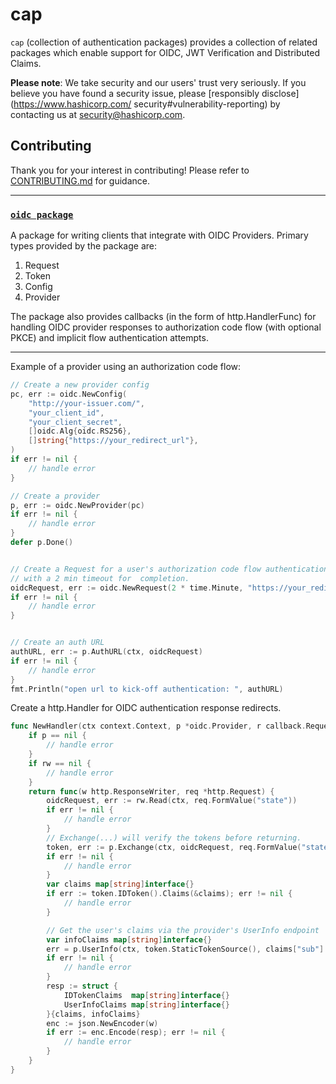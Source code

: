 # cap

`cap` (collection of authentication packages) provides a collection of related
packages which enable support for OIDC, JWT Verification and Distributed Claims.

**Please note**: We take security and our users' trust very seriously. If you 
believe you have found a security issue, please [responsibly
disclose](https://www.hashicorp.com/ security#vulnerability-reporting) by
contacting us at  security@hashicorp.com.

## Contributing

Thank you for your interest in contributing! Please refer to
[CONTRIBUTING.md](https://github.com/hashicorp/cap/blob/main/CONTRIBUTING.md)
for guidance. 

<hr>

### [`oidc package`](./oidc) 
 A package for writing clients that integrate with OIDC Providers. Primary types provided by the
 package are: 
 1. Request
 2. Token
 3. Config
 4. Provider 

The package also provides callbacks (in the form of http.HandlerFunc) for
handling OIDC provider responses to authorization code flow (with optional PKCE)
and implicit flow authentication attempts.
<hr>

Example of a provider using an authorization code flow:
```go
// Create a new provider config
pc, err := oidc.NewConfig(
    "http://your-issuer.com/",
    "your_client_id",
    "your_client_secret",
    []oidc.Alg{oidc.RS256},
    []string{"https://your_redirect_url"},
)
if err != nil {
    // handle error
}

// Create a provider
p, err := oidc.NewProvider(pc)
if err != nil {
    // handle error
}
defer p.Done()


// Create a Request for a user's authorization code flow authentication attempt, 
// with a 2 min timeout for  completion. 
oidcRequest, err := oidc.NewRequest(2 * time.Minute, "https://your_redirect_url")
if err != nil {
    // handle error
}


// Create an auth URL
authURL, err := p.AuthURL(ctx, oidcRequest)
if err != nil {
    // handle error
}
fmt.Println("open url to kick-off authentication: ", authURL)
```

Create a http.Handler for OIDC authentication response redirects.
```go
func NewHandler(ctx context.Context, p *oidc.Provider, r callback.RequestReader) (http.HandlerFunc, error)
    if p == nil { 
        // handle error
    }
    if rw == nil {
        // handle error
    }
    return func(w http.ResponseWriter, req *http.Request) {
        oidcRequest, err := rw.Read(ctx, req.FormValue("state"))
        if err != nil {
            // handle error
        }
        // Exchange(...) will verify the tokens before returning. 
        token, err := p.Exchange(ctx, oidcRequest, req.FormValue("state"), req.FormValue("code"))
        if err != nil {
            // handle error
        }
        var claims map[string]interface{}
        if err := token.IDToken().Claims(&claims); err != nil {
            // handle error
        }

        // Get the user's claims via the provider's UserInfo endpoint
        var infoClaims map[string]interface{}
        err = p.UserInfo(ctx, token.StaticTokenSource(), claims["sub"].(string), &infoClaims)
        if err != nil {
            // handle error
        }
        resp := struct {
		    IDTokenClaims  map[string]interface{}
		    UserInfoClaims map[string]interface{}
		}{claims, infoClaims}
		enc := json.NewEncoder(w)
		if err := enc.Encode(resp); err != nil {
			// handle error
        }
    }
}
```
  
 
